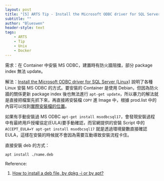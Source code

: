 ```yaml
---
layout: post
title: "[5] ARTS Tip - Install the Microsoft ODBC driver for SQL Server (Linux)"
subtitle: ""
author: "Blueswen"
header-style: text
tags:
    - ARTS
    - Tip
    - Unix
    - Docker
---
```


需求：在 Container 中安裝 MS ODBC，建置時有防火牆阻擋，部分 package index 無法 update。

解法：[Install the Microsoft ODBC driver for SQL Server (Linux)](https://docs.microsoft.com/en-us/sql/connect/odbc/linux-mac/installing-the-microsoft-odbc-driver-for-sql-server) 說明了各種 Linux 安裝 MS ODBC 的方式。要安裝的 Container 是使用 Debian，但因為防火牆的關係更新 package index 後也無法進行 ```apt-get update```，所以暴力的解法就是直接把檔案先抓下來，再直接將安裝檔 ```COPY``` 進 Image 中，根據 prod.list 中的內容可以找到[實際安裝檔的位置](https://packages.microsoft.com/debian/10/prod/pool/main/m/msodbcsql17/)。

如果有手動安裝過 MS ODBC ```apt-get install msodbcsql17```，會發現安裝過程中有最終用戶授權協定(EULA)要手動確認，而官網提供的安裝 Script 中的 ```ACCEPT_EULA=Y apt-get install msodbcsql17``` 就是透過環境變數直接確認 EULA，這樣在安裝的時候就不會因為需要互動導致安裝流程卡住。

直接安裝 deb 的方式：

```bash
apt install ./name.deb
```

Reference:

1. [How to install a deb file, by dpkg -i or by apt?](https://unix.stackexchange.com/a/159114)
